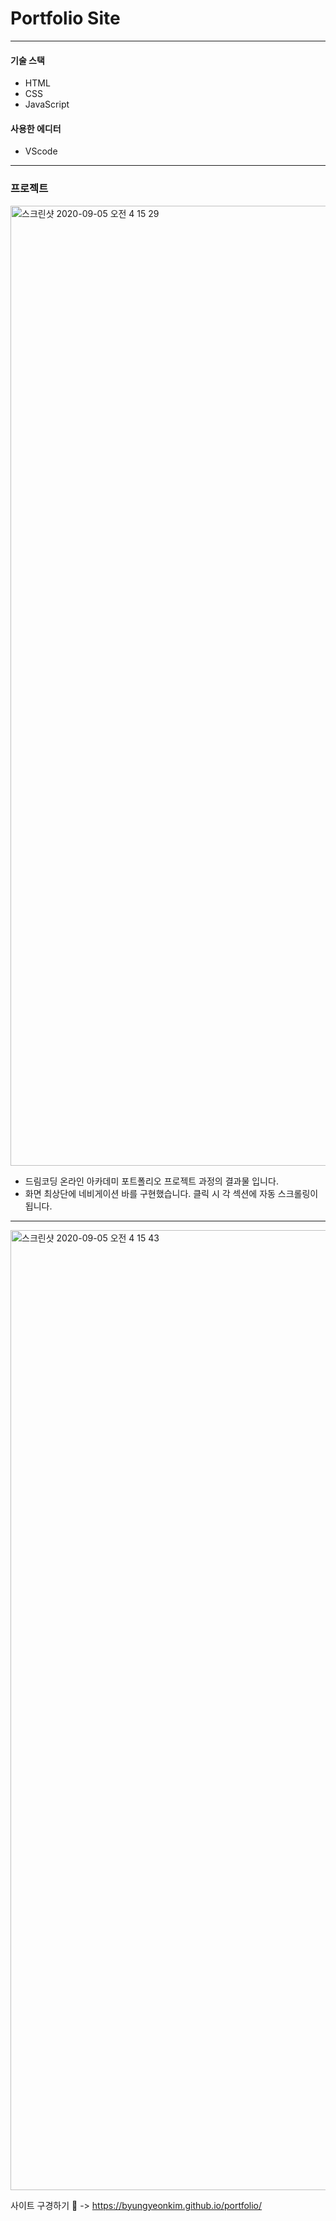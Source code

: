 # Portfolio Site

---

#### 기술 스택

- HTML
- CSS
- JavaScript

#### 사용한 에디터

- VScode

---

### 프로젝트

<img width="1536" alt="스크린샷 2020-09-05 오전 4 15 29" src="https://user-images.githubusercontent.com/66554164/92277708-85c47400-ef2e-11ea-91fc-9e4a8d795261.png">

- 드림코딩 온라인 아카데미 포트폴리오 프로젝트 과정의 결과물 입니다.
- 화면 최상단에 네비게이션 바를 구현했습니다. 클릭 시 각 섹션에 자동 스크롤링이 됩니다.

---

<img width="1536" alt="스크린샷 2020-09-05 오전 4 15 43" src="https://user-images.githubusercontent.com/66554164/92277709-86f5a100-ef2e-11ea-9cc8-031694630ebc.png">

사이트 구경하기 👀 -> https://byungyeonkim.github.io/portfolio/
